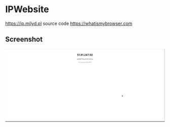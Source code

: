 # IPWebsite
https://ip.milyd.pl source code https://whatismybrowser.com
## Screenshot
![Screenshot](Screenshot_20220515_112931.png)
